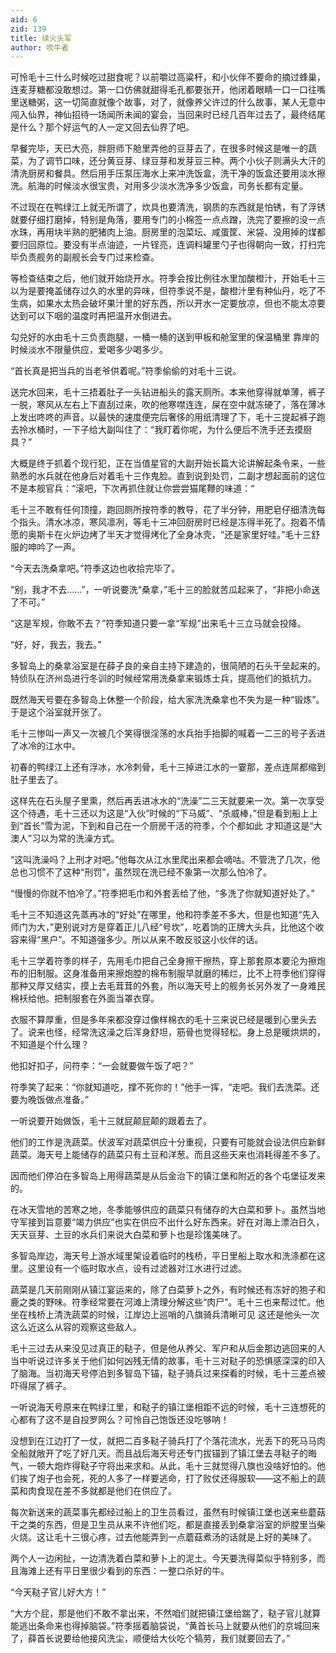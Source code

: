 ```yaml
---
aid: 6
zid: 139
title: 续火头军
author: 吹牛者
---
```


可怜毛十三什么时候吃过甜食呢？以前嚼过高粱杆，和小伙伴不要命的摘过蜂巢，连麦芽糖都没敢想过。第一口仿佛就甜得毛孔都要张开，他闭着眼睛一口一口往嘴里送糖粥，这一切简直就像个故事，对了，就像养父许过的什么故事，某人无意中闯入仙界，神仙招待一场闻所未闻的宴会，当回来时已经几百年过去了，最终结尾是什么？那个好运气的人一定又回去仙界了吧。

早餐完毕，天已大亮，胖厨师下舱里弄他的豆芽去了，在很多时候这是唯一的蔬菜，为了调节口味，还分黄豆芽、绿豆芽和发芽豆三种。两个小伙子则满头大汗的清洗厨房和餐具。然后用手压泵压海水上来冲洗饭盒，洗干净的饭盒还要用淡水擦洗。航海的时候淡水很宝贵，对用多少淡水洗净多少饭盒，司务长都有定量。

不过现在在鸭绿江上就无所谓了，炊具也要清洗，钢质的东西就是怕锈，有了浮锈就要仔细打磨掉，特别是角落，要用专门的小棉签一点点蹭，洗完了要擦的没一点水珠，再用块半熟的肥猪肉上油。厨房里的泡菜坛、咸蛋筐、米袋、没用掉的煤都要归回原位。要没有半点油迹，一片锃亮，连调料罐里勺子也得朝向一致，打扫完毕负责舰务的副舰长会专门过来检查。

等检查结束之后，他们就开始烧开水。符季会按比例往水里加酸橙汁，开始毛十三以为是要掩盖储存过久的水里的异味，但符季说不是，酸橙汁里有种仙丹，吃了不生病，如果水太热会破坏果汁里的好东西，所以开水一定要放凉，但也不能太凉要达到可以下咽的温度时再把温开水倒进去。

勾兑好的水由毛十三负责跑腿，一桶一桶的送到甲板和舱室里的保温桶里 靠岸的时候淡水不限量供应，爱喝多少喝多少。

“首长真是把当兵的当老爷供着呢。”符季偷偷的对毛十三说。

送完水回来，毛十三捂着肚子一头钻进船头的露天厕所。本来他穿得就单薄，裤子一脱，寒风从左右上下直刮过来，吹的他寒噤连连，屎在空中就冻硬了，落在薄冰上发出咚咚的声音。以最快的速度便完后奢侈的用纸清理了下，毛十三提起裤子跑去拎水桶时，一下子给大副叫住了：“我盯着你呢，为什么便后不洗手还去摸厨具？”

大概是终于抓着个现行犯，正在当值星官的大副开始长篇大论讲解起条令来，一些熟悉的水兵就在他身后对着毛十三作鬼脸。直到说到处罚，二副才想起面前的这位不是本舰官兵：“滚吧，下次再抓住就让你尝尝猫尾鞭的味道：“

毛十三不敢有任何顶撞，跑回厕所按符季的教导，花了半分钟，用肥皂仔细清洗每个指头。清水冰凉，寒风凛冽，等毛十三冲回厨房时已经是冻得半死了。抱着不情愿的奥斯卡在火炉边烤了半天才觉得烤化了全身冰壳，“还是家里好哇。”毛十三舒服的呻吟了一声。

“今天去洗桑拿吧。”符季这边也收拾完毕了。

“别，我才不去……”，一听说要洗“桑拿，”毛十三的脸就苦瓜起来了，“非把小命送了不可。”

“这是军规，你敢不去？”符季知道只要一拿“军规”出来毛十三立马就会投降。

“好，好，我去，我去。”

多智岛上的桑拿浴室是在薛子良的亲自主持下建造的，很简陋的石头干垒起来的。特侦队在济州岛进行冬训的时候经常用洗桑拿来锻炼士兵，提高他们的抵抗力。

既然海天号要在多智岛上休整一个阶段，给大家洗洗桑拿也不失为是一种“锻炼”。于是这个浴室就开张了。

毛十三惨叫一声又一次被几个笑得很淫荡的水兵抬手抬脚的喊着一二三的号子丢进了冰冷的江水中。

初春的鸭绿江上还有浮冰，水冷刺骨，毛十三掉进江水的一霎那，差点连屌都缩到肚子里去了。

这样先在石头屋子里熏，然后再丢进冰水的“洗澡”二三天就要来一次。第一次享受这个待遇，毛十三还以为这是“入伙”时候的“下马威”、“杀威棒，”但是看到船上上到“首长”雪为泥，下到和自己在一个厨房干活的符季，个个都如此 才知道这是“大澳人”习以为常的洗澡方式。

“这叫洗澡吗？上刑才对吧。”他每次从江水里爬出来都会嘀咕。不管洗了几次，他总也习惯不了这种“刑罚”，虽然现在洗已经不象第一次那么怕冷了。

“慢慢的你就不怕冷了。”符季把毛巾和外套丢给了他，“多洗了你就知道好处了。”

毛十三不知道这先蒸再冰的“好处”在哪里，他和符季差不多大，但是也知道“先入师门为大，”更别说对方是穿着正儿八经“号坎”，吃着饷的正牌大头兵，比他这个收容来得“黑户”。不知道强多少。所以从来不敢反驳这小伙伴的话。

毛十三学着符季的样子，先用毛巾把自己全身擦干擦热，穿上那套原本要沦为擦炮布的旧制服。这身准备用来擦炮膛的棉布制服早就磨的稀烂，比不上符季他们穿得那种又厚又结实，摸上去毛茸茸的外套，所以海天号上的舰务长另外发了一身难民棉袄给他。把制服套在外面当罩衣穿。

衣服不算厚重，但是多年来都没穿过像样棉衣的毛十三来说已经是暖到心里头去了。说来也怪，经常洗这澡之后浑身舒坦，筋骨也觉得轻松。身上总是暖烘烘的，不知道是个什么理？

他扣好扣子，问符李：“一会就要做午饭了吧？”

符季笑了起来：“你就知道吃，撑不死你的！”他手一挥，“走吧。我们去洗菜。还要为晚饭做点准备。”

一听说要开始做饭，毛十三就屁颠屁颠的跟着去了。

他们的工作是洗蔬菜。伏波军对蔬菜供应十分重视，只要有可能就会设法供应新鲜蔬菜。海天号上能储存的蔬菜只有土豆和洋葱。而且这些天来也消耗得差不多了。

因而他们停泊在多智岛上用得蔬菜是从后金治下的镇江堡和附近的各个屯堡征发来的。

在冰天雪地的苦寒之地，冬季能够供应的蔬菜只有储存的大白菜和萝卜。虽然当地守军接到旨意要“竭力供应”也实在供应不出什么好东西来。好在对海上漂泊日久，天天豆芽、土豆的水兵们来说大白菜和萝卜也是珍馐美味了。

多智岛岸边，海天号上游水域里架设着临时的栈桥，平日里船上取水和洗涤都在这里。这里设有一个临时取水点，设有过滤器对江水进行过滤。

蔬菜是几天前刚刚从镇江宴运来的，除了白菜萝卜之外，有时候还有冻好的狍子和鹿之类的野味。符季经常要在河滩上清理分解这些“肉尸”。毛十三也来帮过忙。他坐在栈桥上清洗蔬菜的时候，江岸边上巡哨的八旗骑兵清晰可见 这还是他头一次这么近这么从容的观察这些敌人。

毛十三过去从来没见过真正的鞑子，但是他从养父、军户和从后金那边逃回来的人当中听说过许多关于他们如何凶残无情的故事，毛十三对鞑子的恐惧感深深的印入了脑海。当初海天号停泊到多智岛下锚，鞑子骑兵过来探看的时候，毛十三差点被吓得尿了裤子。

一听说海天号原来在鸭绿江里，和鞑子的镇江堡相距不远的时候，毛十三连想死的心都有了这不是自投罗网么？可怜自己饱饭还没吃够呐！

没想到在江边打了一仗，就把二百多鞑子骑兵打了个落花流水，光丢下的死马马肉全船就敞开了吃了好几天。而且战后海天号还专门拔锚到了镇江堡去寻鞑子的晦气，一顿大炮炸得鞑子守将出来求和。从此，毛十三就觉得八旗也没啥好怕的。他们挨了炮子也会死，死的人多了一样要逃命，打了败仗还得服软——这不船上的蔬菜和肉食现在差不多就都是他们在供应了。

每次新送来的蔬菜事先都经过船上的卫生员看过，虽然有时候镇江堡也送来些蘑菇干之类的东西，但是卫生员从来不许他们吃，都是直接丢到桑拿浴室的炉膛里当柴火烧。这让毛十三很心疼，过去他能弄到一点蘑菇煮汤的话就是上好的美味了。

两个人一边闲扯，一边清洗着白菜和萝卜上的泥土。今天要洗得菜似乎特别多，而且海滩上还有平日里很少看到的东西：一整口杀好的牛。

“今天鞑子官儿好大方！”

“大方个屁，那是他们不敢不拿出来，不然咱们就把镇江堡给踹了，鞑子官儿就算能逃出条命来也得掉脑袋。”符季摇着脑袋说，“黄首长马上就要从他们的京城回来了，薛首长说要给他接风洗尘，顺便给大伙吃个犒劳，我们就要回去了。”

